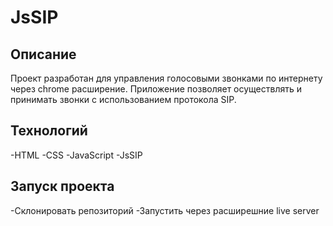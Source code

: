 # JsSIP

## Описание

Проект разработан для управления голосовыми звонками по интернету через chrome расширение. Приложение позволяет осуществлять и принимать звонки с использованием протокола SIP.

## Технологий

-HTML
-CSS
-JavaScript
-JsSIP

## Запуск проекта

-Склонировать репозиторий
-Запустить через расширешние live server
